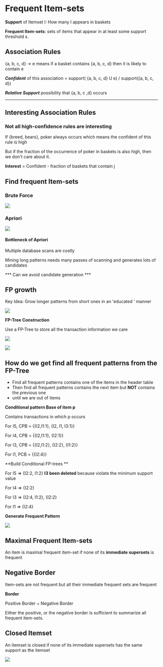 # Frequent Item-sets

**Support** of Itemset I: How many I appears in baskets

**Frequent Item-sets**:	sets of items that appear in at least some support threshold s.

## Association Rules

{a, b, c, d} -> e means if a basket contains {a, b, c, d} then it is likely to contain e

***Confident*** of this association = support( {a, b, c, d} U e) / support({a, b, c, d})

***Relative Support*** possibility that {a, b, c ,d} occurs

---

## Interesting Association Rules

### Not all high-confidence rules are interesting

If {breed, bears}, poker always occurs which means the confident of this rule is high

But if the fraction of the occurrence of poker in baskets is also high, then we don't care about it.

**Interest** = Confident -  fraction of baskets that contain j 



## Find frequent Item-sets



### Brute Force

![]( https://github.com/ChrisWang10/DataMining/raw/master/img/Frequent_Itemsets_bf.png )

### Apriori

![]( https://github.com/ChrisWang10/DataMining/raw/master/img/Frequent_Itemsets_Aprior.png )



#### Bottleneck of Apriori

 Multiple database scans are costly 

 Mining long patterns needs many passes of scanning and generates lots of candidates  

***  Can we avoid candidate generation  ***



## FP growth

Key Idea: Grow longer patterns from short ones in an 'educated ' manner

![]( https://github.com/ChrisWang10/DataMining/raw/master/img/Frequent_Itemsets_transi.png )

**FP-Tree Construction**

Use a FP-Tree to store all the transaction information we care

![]( https://github.com/ChrisWang10/DataMining/raw/master/img/Frequent_Itemsets_HeaderTable.png )

![]( https://github.com/ChrisWang10/DataMining/raw/master/img/Frequent_Itemsets_FP.png )





## How do we get find all frequent patterns from the FP-Tree 

+ Find all frequent patterns contains one of the items in the header table
+ Then find all frequent patterns contains the next item but **NOT** contains the previous one
+ until we are out of items



**Conditional pattern Base of item p**

Contains transactions in which p occurs

For I5, CPB = {{I2,I1:1}, {I2, I1, I3:1}}

For I4, CPB = {{I2,I1:1}, {I2:1}}

For I3, CPB = {{I2,I1:2}, {I2:2}, {I1:2}}

For I1, PCB = {{I2:4}}



**Build Conditional FP-trees **

For I5 => {I2:2, I1:2}  **I3 been deleted** because violate the minimum support value

For I4 => {I2:2}

For I3 => {I2:4, I1:2}, {I2:2}

For I1 => {I2:4}



**Generate Frequent Pattern**

![](https://github.com/ChrisWang10/DataMining/raw/master/img/Frequent_Itemsets_Cond.png)





## Maximal Frequent Item-sets

An item is maximal frequent item-set if none of its **immediate supersets** is frequent

## Negative Border

Item-sets are not frequent but all their immediate frequent sets are frequent



**Border**

 Positive Border + Negative Border 

 Either the positive, or the negative border is sufficient to summarize all frequent item-sets. 



##  Closed Itemset 

 An itemset is closed if none of its immediate supersets has the same support as the itemset 

![]( https://github.com/ChrisWang10/DataMining/raw/master/img/Frequent_Itemsets_maximal.png )







